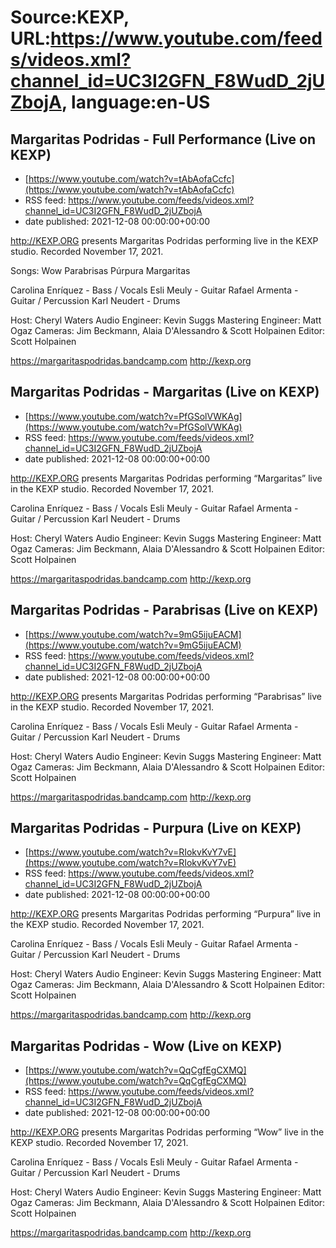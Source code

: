 # Source:KEXP, URL:https://www.youtube.com/feeds/videos.xml?channel_id=UC3I2GFN_F8WudD_2jUZbojA, language:en-US

## Margaritas Podridas - Full Performance (Live on KEXP)
 - [https://www.youtube.com/watch?v=tAbAofaCcfc](https://www.youtube.com/watch?v=tAbAofaCcfc)
 - RSS feed: https://www.youtube.com/feeds/videos.xml?channel_id=UC3I2GFN_F8WudD_2jUZbojA
 - date published: 2021-12-08 00:00:00+00:00

http://KEXP.ORG presents Margaritas Podridas performing live in the KEXP studio. Recorded November 17, 2021.

Songs:
Wow
Parabrisas
Púrpura
Margaritas

Carolina Enríquez - Bass / Vocals
Esli Meuly - Guitar
Rafael Armenta - Guitar / Percussion
Karl Neudert - Drums

Host: Cheryl Waters
Audio Engineer: Kevin Suggs
Mastering Engineer: Matt Ogaz
Cameras: Jim Beckmann, Alaia D'Alessandro & Scott Holpainen
Editor: Scott Holpainen

https://margaritaspodridas.bandcamp.com
http://kexp.org

## Margaritas Podridas - Margaritas (Live on KEXP)
 - [https://www.youtube.com/watch?v=PfGSolVWKAg](https://www.youtube.com/watch?v=PfGSolVWKAg)
 - RSS feed: https://www.youtube.com/feeds/videos.xml?channel_id=UC3I2GFN_F8WudD_2jUZbojA
 - date published: 2021-12-08 00:00:00+00:00

http://KEXP.ORG presents Margaritas Podridas performing “Margaritas” live in the KEXP studio. Recorded November 17, 2021.

Carolina Enríquez - Bass / Vocals
Esli Meuly - Guitar
Rafael Armenta - Guitar / Percussion
Karl Neudert - Drums

Host: Cheryl Waters
Audio Engineer: Kevin Suggs
Mastering Engineer: Matt Ogaz
Cameras: Jim Beckmann, Alaia D'Alessandro & Scott Holpainen
Editor: Scott Holpainen

https://margaritaspodridas.bandcamp.com
http://kexp.org

## Margaritas Podridas - Parabrisas (Live on KEXP)
 - [https://www.youtube.com/watch?v=9mG5ijuEACM](https://www.youtube.com/watch?v=9mG5ijuEACM)
 - RSS feed: https://www.youtube.com/feeds/videos.xml?channel_id=UC3I2GFN_F8WudD_2jUZbojA
 - date published: 2021-12-08 00:00:00+00:00

http://KEXP.ORG presents Margaritas Podridas performing “Parabrisas” live in the KEXP studio. Recorded November 17, 2021.

Carolina Enríquez - Bass / Vocals
Esli Meuly - Guitar
Rafael Armenta - Guitar / Percussion
Karl Neudert - Drums

Host: Cheryl Waters
Audio Engineer: Kevin Suggs
Mastering Engineer: Matt Ogaz
Cameras: Jim Beckmann, Alaia D'Alessandro & Scott Holpainen
Editor: Scott Holpainen

https://margaritaspodridas.bandcamp.com
http://kexp.org

## Margaritas Podridas - Purpura (Live on KEXP)
 - [https://www.youtube.com/watch?v=RIokvKvY7vE](https://www.youtube.com/watch?v=RIokvKvY7vE)
 - RSS feed: https://www.youtube.com/feeds/videos.xml?channel_id=UC3I2GFN_F8WudD_2jUZbojA
 - date published: 2021-12-08 00:00:00+00:00

http://KEXP.ORG presents Margaritas Podridas performing “Purpura” live in the KEXP studio. Recorded November 17, 2021.

Carolina Enríquez - Bass / Vocals
Esli Meuly - Guitar
Rafael Armenta - Guitar / Percussion
Karl Neudert - Drums

Host: Cheryl Waters
Audio Engineer: Kevin Suggs
Mastering Engineer: Matt Ogaz
Cameras: Jim Beckmann, Alaia D'Alessandro & Scott Holpainen
Editor: Scott Holpainen

https://margaritaspodridas.bandcamp.com
http://kexp.org

## Margaritas Podridas - Wow (Live on KEXP)
 - [https://www.youtube.com/watch?v=QqCgfEgCXMQ](https://www.youtube.com/watch?v=QqCgfEgCXMQ)
 - RSS feed: https://www.youtube.com/feeds/videos.xml?channel_id=UC3I2GFN_F8WudD_2jUZbojA
 - date published: 2021-12-08 00:00:00+00:00

http://KEXP.ORG presents Margaritas Podridas performing “Wow” live in the KEXP studio. Recorded November 17, 2021.

Carolina Enríquez - Bass / Vocals
Esli Meuly - Guitar
Rafael Armenta - Guitar / Percussion
Karl Neudert - Drums

Host: Cheryl Waters
Audio Engineer: Kevin Suggs
Mastering Engineer: Matt Ogaz
Cameras: Jim Beckmann, Alaia D'Alessandro & Scott Holpainen
Editor: Scott Holpainen

https://margaritaspodridas.bandcamp.com
http://kexp.org

